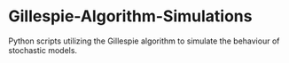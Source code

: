 # Gillespie-Algorithm-Simulations
Python scripts utilizing the Gillespie algorithm to simulate the behaviour of stochastic models.
